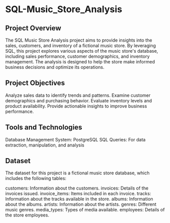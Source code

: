 # SQL-Music_Store_Analysis

## Project Overview

The SQL Music Store Analysis project aims to provide insights into the sales, customers, and inventory of a fictional music store. By leveraging SQL, this project explores various aspects of the music store's database, including sales performance, customer demographics, and inventory management. The analysis is designed to help the store make informed business decisions and optimize its operations.

## Project Objectives

Analyze sales data to identify trends and patterns.
Examine customer demographics and purchasing behavior.
Evaluate inventory levels and product availability.
Provide actionable insights to improve business performance.

## Tools and Technologies

Database Management System: PostgreSQL
SQL Queries: For data extraction, manipulation, and analysis

## Dataset

The dataset for this project is a fictional music store database, which includes the following tables:

customers: Information about the customers.
invoices: Details of the invoices issued.
invoice_items: Items included in each invoice.
tracks: Information about the tracks available in the store.
albums: Information about the albums.
artists: Information about the artists.
genres: Different music genres.
media_types: Types of media available.
employees: Details of the store employees.
